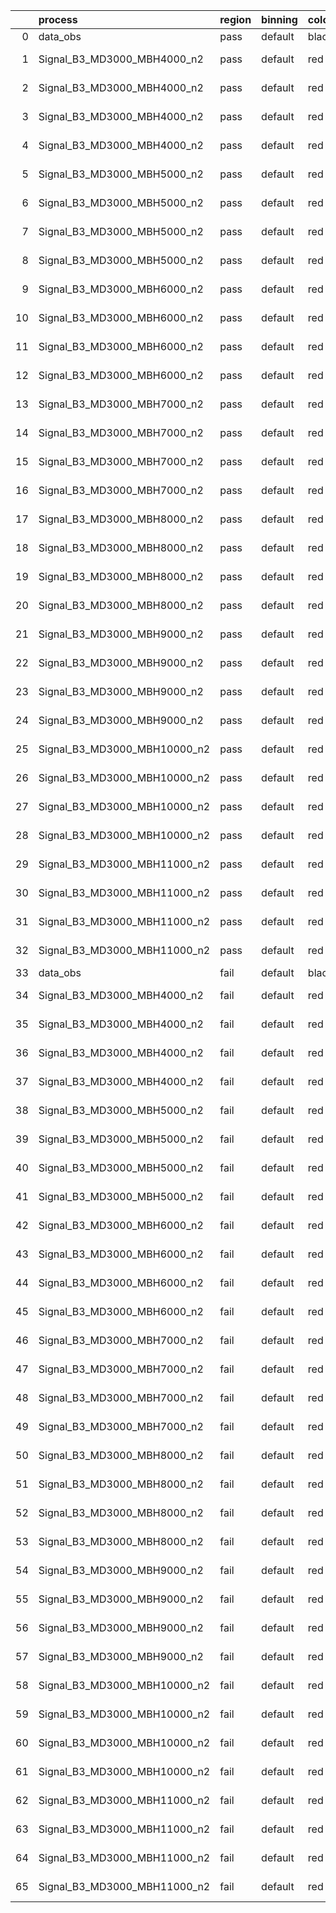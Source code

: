 |    | process                      | region   | binning   | color   | process_type   |   scale | variation   | source_filename                                                       | source_histname    | alias                        | title     |   combine_idx |     lnN |   shapes | syst_type   | direction   | variation_alias   |
|---:|:-----------------------------|:---------|:----------|:--------|:---------------|--------:|:------------|:----------------------------------------------------------------------|:-------------------|:-----------------------------|:----------|--------------:|--------:|---------:|:------------|:------------|:------------------|
|  0 | data_obs                     | pass     | default   | black   | DATA           |       1 | nominal     | ./histograms_for_2DAlphabet_v18//BH_Data.root                         | hpass              | Data                         | Data      |           nan | nan     |      nan | nan         | nan         | nan               |
|  1 | Signal_B3_MD3000_MBH4000_n2  | pass     | default   | red     | SIGNAL         |       1 | lumi        | ./histograms_for_2DAlphabet_v18//BH_Signal_B3_MD3000_MBH4000_n2.root  | hpass              | Signal_B3_MD3000_MBH4000_n2  | BH signal |           nan |   1.016 |      nan | lnN         | nan         | nan               |
|  2 | Signal_B3_MD3000_MBH4000_n2  | pass     | default   | red     | SIGNAL         |       1 | SVM         | ./histograms_for_2DAlphabet_v18//BH_Signal_B3_MD3000_MBH4000_n2.root  | hpass_SVMsyst_up   | Signal_B3_MD3000_MBH4000_n2  | BH signal |           nan | nan     |        1 | shapes      | Up          | SVMsyst           |
|  3 | Signal_B3_MD3000_MBH4000_n2  | pass     | default   | red     | SIGNAL         |       1 | SVM         | ./histograms_for_2DAlphabet_v18//BH_Signal_B3_MD3000_MBH4000_n2.root  | hpass_SVMsyst_down | Signal_B3_MD3000_MBH4000_n2  | BH signal |           nan | nan     |        1 | shapes      | Down        | SVMsyst           |
|  4 | Signal_B3_MD3000_MBH4000_n2  | pass     | default   | red     | SIGNAL         |       1 | nominal     | ./histograms_for_2DAlphabet_v18//BH_Signal_B3_MD3000_MBH4000_n2.root  | hpass              | Signal_B3_MD3000_MBH4000_n2  | BH signal |           nan | nan     |      nan | nan         | nan         | nan               |
|  5 | Signal_B3_MD3000_MBH5000_n2  | pass     | default   | red     | SIGNAL         |       1 | lumi        | ./histograms_for_2DAlphabet_v18//BH_Signal_B3_MD3000_MBH5000_n2.root  | hpass              | Signal_B3_MD3000_MBH5000_n2  | BH signal |           nan |   1.016 |      nan | lnN         | nan         | nan               |
|  6 | Signal_B3_MD3000_MBH5000_n2  | pass     | default   | red     | SIGNAL         |       1 | SVM         | ./histograms_for_2DAlphabet_v18//BH_Signal_B3_MD3000_MBH5000_n2.root  | hpass_SVMsyst_up   | Signal_B3_MD3000_MBH5000_n2  | BH signal |           nan | nan     |        1 | shapes      | Up          | SVMsyst           |
|  7 | Signal_B3_MD3000_MBH5000_n2  | pass     | default   | red     | SIGNAL         |       1 | SVM         | ./histograms_for_2DAlphabet_v18//BH_Signal_B3_MD3000_MBH5000_n2.root  | hpass_SVMsyst_down | Signal_B3_MD3000_MBH5000_n2  | BH signal |           nan | nan     |        1 | shapes      | Down        | SVMsyst           |
|  8 | Signal_B3_MD3000_MBH5000_n2  | pass     | default   | red     | SIGNAL         |       1 | nominal     | ./histograms_for_2DAlphabet_v18//BH_Signal_B3_MD3000_MBH5000_n2.root  | hpass              | Signal_B3_MD3000_MBH5000_n2  | BH signal |           nan | nan     |      nan | nan         | nan         | nan               |
|  9 | Signal_B3_MD3000_MBH6000_n2  | pass     | default   | red     | SIGNAL         |       1 | lumi        | ./histograms_for_2DAlphabet_v18//BH_Signal_B3_MD3000_MBH6000_n2.root  | hpass              | Signal_B3_MD3000_MBH6000_n2  | BH signal |           nan |   1.016 |      nan | lnN         | nan         | nan               |
| 10 | Signal_B3_MD3000_MBH6000_n2  | pass     | default   | red     | SIGNAL         |       1 | SVM         | ./histograms_for_2DAlphabet_v18//BH_Signal_B3_MD3000_MBH6000_n2.root  | hpass_SVMsyst_up   | Signal_B3_MD3000_MBH6000_n2  | BH signal |           nan | nan     |        1 | shapes      | Up          | SVMsyst           |
| 11 | Signal_B3_MD3000_MBH6000_n2  | pass     | default   | red     | SIGNAL         |       1 | SVM         | ./histograms_for_2DAlphabet_v18//BH_Signal_B3_MD3000_MBH6000_n2.root  | hpass_SVMsyst_down | Signal_B3_MD3000_MBH6000_n2  | BH signal |           nan | nan     |        1 | shapes      | Down        | SVMsyst           |
| 12 | Signal_B3_MD3000_MBH6000_n2  | pass     | default   | red     | SIGNAL         |       1 | nominal     | ./histograms_for_2DAlphabet_v18//BH_Signal_B3_MD3000_MBH6000_n2.root  | hpass              | Signal_B3_MD3000_MBH6000_n2  | BH signal |           nan | nan     |      nan | nan         | nan         | nan               |
| 13 | Signal_B3_MD3000_MBH7000_n2  | pass     | default   | red     | SIGNAL         |       1 | lumi        | ./histograms_for_2DAlphabet_v18//BH_Signal_B3_MD3000_MBH7000_n2.root  | hpass              | Signal_B3_MD3000_MBH7000_n2  | BH signal |           nan |   1.016 |      nan | lnN         | nan         | nan               |
| 14 | Signal_B3_MD3000_MBH7000_n2  | pass     | default   | red     | SIGNAL         |       1 | SVM         | ./histograms_for_2DAlphabet_v18//BH_Signal_B3_MD3000_MBH7000_n2.root  | hpass_SVMsyst_up   | Signal_B3_MD3000_MBH7000_n2  | BH signal |           nan | nan     |        1 | shapes      | Up          | SVMsyst           |
| 15 | Signal_B3_MD3000_MBH7000_n2  | pass     | default   | red     | SIGNAL         |       1 | SVM         | ./histograms_for_2DAlphabet_v18//BH_Signal_B3_MD3000_MBH7000_n2.root  | hpass_SVMsyst_down | Signal_B3_MD3000_MBH7000_n2  | BH signal |           nan | nan     |        1 | shapes      | Down        | SVMsyst           |
| 16 | Signal_B3_MD3000_MBH7000_n2  | pass     | default   | red     | SIGNAL         |       1 | nominal     | ./histograms_for_2DAlphabet_v18//BH_Signal_B3_MD3000_MBH7000_n2.root  | hpass              | Signal_B3_MD3000_MBH7000_n2  | BH signal |           nan | nan     |      nan | nan         | nan         | nan               |
| 17 | Signal_B3_MD3000_MBH8000_n2  | pass     | default   | red     | SIGNAL         |       1 | lumi        | ./histograms_for_2DAlphabet_v18//BH_Signal_B3_MD3000_MBH8000_n2.root  | hpass              | Signal_B3_MD3000_MBH8000_n2  | BH signal |           nan |   1.016 |      nan | lnN         | nan         | nan               |
| 18 | Signal_B3_MD3000_MBH8000_n2  | pass     | default   | red     | SIGNAL         |       1 | SVM         | ./histograms_for_2DAlphabet_v18//BH_Signal_B3_MD3000_MBH8000_n2.root  | hpass_SVMsyst_up   | Signal_B3_MD3000_MBH8000_n2  | BH signal |           nan | nan     |        1 | shapes      | Up          | SVMsyst           |
| 19 | Signal_B3_MD3000_MBH8000_n2  | pass     | default   | red     | SIGNAL         |       1 | SVM         | ./histograms_for_2DAlphabet_v18//BH_Signal_B3_MD3000_MBH8000_n2.root  | hpass_SVMsyst_down | Signal_B3_MD3000_MBH8000_n2  | BH signal |           nan | nan     |        1 | shapes      | Down        | SVMsyst           |
| 20 | Signal_B3_MD3000_MBH8000_n2  | pass     | default   | red     | SIGNAL         |       1 | nominal     | ./histograms_for_2DAlphabet_v18//BH_Signal_B3_MD3000_MBH8000_n2.root  | hpass              | Signal_B3_MD3000_MBH8000_n2  | BH signal |           nan | nan     |      nan | nan         | nan         | nan               |
| 21 | Signal_B3_MD3000_MBH9000_n2  | pass     | default   | red     | SIGNAL         |       1 | lumi        | ./histograms_for_2DAlphabet_v18//BH_Signal_B3_MD3000_MBH9000_n2.root  | hpass              | Signal_B3_MD3000_MBH9000_n2  | BH signal |           nan |   1.016 |      nan | lnN         | nan         | nan               |
| 22 | Signal_B3_MD3000_MBH9000_n2  | pass     | default   | red     | SIGNAL         |       1 | SVM         | ./histograms_for_2DAlphabet_v18//BH_Signal_B3_MD3000_MBH9000_n2.root  | hpass_SVMsyst_up   | Signal_B3_MD3000_MBH9000_n2  | BH signal |           nan | nan     |        1 | shapes      | Up          | SVMsyst           |
| 23 | Signal_B3_MD3000_MBH9000_n2  | pass     | default   | red     | SIGNAL         |       1 | SVM         | ./histograms_for_2DAlphabet_v18//BH_Signal_B3_MD3000_MBH9000_n2.root  | hpass_SVMsyst_down | Signal_B3_MD3000_MBH9000_n2  | BH signal |           nan | nan     |        1 | shapes      | Down        | SVMsyst           |
| 24 | Signal_B3_MD3000_MBH9000_n2  | pass     | default   | red     | SIGNAL         |       1 | nominal     | ./histograms_for_2DAlphabet_v18//BH_Signal_B3_MD3000_MBH9000_n2.root  | hpass              | Signal_B3_MD3000_MBH9000_n2  | BH signal |           nan | nan     |      nan | nan         | nan         | nan               |
| 25 | Signal_B3_MD3000_MBH10000_n2 | pass     | default   | red     | SIGNAL         |       1 | lumi        | ./histograms_for_2DAlphabet_v18//BH_Signal_B3_MD3000_MBH10000_n2.root | hpass              | Signal_B3_MD3000_MBH10000_n2 | BH signal |           nan |   1.016 |      nan | lnN         | nan         | nan               |
| 26 | Signal_B3_MD3000_MBH10000_n2 | pass     | default   | red     | SIGNAL         |       1 | SVM         | ./histograms_for_2DAlphabet_v18//BH_Signal_B3_MD3000_MBH10000_n2.root | hpass_SVMsyst_up   | Signal_B3_MD3000_MBH10000_n2 | BH signal |           nan | nan     |        1 | shapes      | Up          | SVMsyst           |
| 27 | Signal_B3_MD3000_MBH10000_n2 | pass     | default   | red     | SIGNAL         |       1 | SVM         | ./histograms_for_2DAlphabet_v18//BH_Signal_B3_MD3000_MBH10000_n2.root | hpass_SVMsyst_down | Signal_B3_MD3000_MBH10000_n2 | BH signal |           nan | nan     |        1 | shapes      | Down        | SVMsyst           |
| 28 | Signal_B3_MD3000_MBH10000_n2 | pass     | default   | red     | SIGNAL         |       1 | nominal     | ./histograms_for_2DAlphabet_v18//BH_Signal_B3_MD3000_MBH10000_n2.root | hpass              | Signal_B3_MD3000_MBH10000_n2 | BH signal |           nan | nan     |      nan | nan         | nan         | nan               |
| 29 | Signal_B3_MD3000_MBH11000_n2 | pass     | default   | red     | SIGNAL         |       1 | lumi        | ./histograms_for_2DAlphabet_v18//BH_Signal_B3_MD3000_MBH11000_n2.root | hpass              | Signal_B3_MD3000_MBH11000_n2 | BH signal |           nan |   1.016 |      nan | lnN         | nan         | nan               |
| 30 | Signal_B3_MD3000_MBH11000_n2 | pass     | default   | red     | SIGNAL         |       1 | SVM         | ./histograms_for_2DAlphabet_v18//BH_Signal_B3_MD3000_MBH11000_n2.root | hpass_SVMsyst_up   | Signal_B3_MD3000_MBH11000_n2 | BH signal |           nan | nan     |        1 | shapes      | Up          | SVMsyst           |
| 31 | Signal_B3_MD3000_MBH11000_n2 | pass     | default   | red     | SIGNAL         |       1 | SVM         | ./histograms_for_2DAlphabet_v18//BH_Signal_B3_MD3000_MBH11000_n2.root | hpass_SVMsyst_down | Signal_B3_MD3000_MBH11000_n2 | BH signal |           nan | nan     |        1 | shapes      | Down        | SVMsyst           |
| 32 | Signal_B3_MD3000_MBH11000_n2 | pass     | default   | red     | SIGNAL         |       1 | nominal     | ./histograms_for_2DAlphabet_v18//BH_Signal_B3_MD3000_MBH11000_n2.root | hpass              | Signal_B3_MD3000_MBH11000_n2 | BH signal |           nan | nan     |      nan | nan         | nan         | nan               |
| 33 | data_obs                     | fail     | default   | black   | DATA           |       1 | nominal     | ./histograms_for_2DAlphabet_v18//BH_Data.root                         | hfail              | Data                         | Data      |           nan | nan     |      nan | nan         | nan         | nan               |
| 34 | Signal_B3_MD3000_MBH4000_n2  | fail     | default   | red     | SIGNAL         |       1 | lumi        | ./histograms_for_2DAlphabet_v18//BH_Signal_B3_MD3000_MBH4000_n2.root  | hfail              | Signal_B3_MD3000_MBH4000_n2  | BH signal |           nan |   1.016 |      nan | lnN         | nan         | nan               |
| 35 | Signal_B3_MD3000_MBH4000_n2  | fail     | default   | red     | SIGNAL         |       1 | SVM         | ./histograms_for_2DAlphabet_v18//BH_Signal_B3_MD3000_MBH4000_n2.root  | hfail_SVMsyst_up   | Signal_B3_MD3000_MBH4000_n2  | BH signal |           nan | nan     |        1 | shapes      | Up          | SVMsyst           |
| 36 | Signal_B3_MD3000_MBH4000_n2  | fail     | default   | red     | SIGNAL         |       1 | SVM         | ./histograms_for_2DAlphabet_v18//BH_Signal_B3_MD3000_MBH4000_n2.root  | hfail_SVMsyst_down | Signal_B3_MD3000_MBH4000_n2  | BH signal |           nan | nan     |        1 | shapes      | Down        | SVMsyst           |
| 37 | Signal_B3_MD3000_MBH4000_n2  | fail     | default   | red     | SIGNAL         |       1 | nominal     | ./histograms_for_2DAlphabet_v18//BH_Signal_B3_MD3000_MBH4000_n2.root  | hfail              | Signal_B3_MD3000_MBH4000_n2  | BH signal |           nan | nan     |      nan | nan         | nan         | nan               |
| 38 | Signal_B3_MD3000_MBH5000_n2  | fail     | default   | red     | SIGNAL         |       1 | lumi        | ./histograms_for_2DAlphabet_v18//BH_Signal_B3_MD3000_MBH5000_n2.root  | hfail              | Signal_B3_MD3000_MBH5000_n2  | BH signal |           nan |   1.016 |      nan | lnN         | nan         | nan               |
| 39 | Signal_B3_MD3000_MBH5000_n2  | fail     | default   | red     | SIGNAL         |       1 | SVM         | ./histograms_for_2DAlphabet_v18//BH_Signal_B3_MD3000_MBH5000_n2.root  | hfail_SVMsyst_up   | Signal_B3_MD3000_MBH5000_n2  | BH signal |           nan | nan     |        1 | shapes      | Up          | SVMsyst           |
| 40 | Signal_B3_MD3000_MBH5000_n2  | fail     | default   | red     | SIGNAL         |       1 | SVM         | ./histograms_for_2DAlphabet_v18//BH_Signal_B3_MD3000_MBH5000_n2.root  | hfail_SVMsyst_down | Signal_B3_MD3000_MBH5000_n2  | BH signal |           nan | nan     |        1 | shapes      | Down        | SVMsyst           |
| 41 | Signal_B3_MD3000_MBH5000_n2  | fail     | default   | red     | SIGNAL         |       1 | nominal     | ./histograms_for_2DAlphabet_v18//BH_Signal_B3_MD3000_MBH5000_n2.root  | hfail              | Signal_B3_MD3000_MBH5000_n2  | BH signal |           nan | nan     |      nan | nan         | nan         | nan               |
| 42 | Signal_B3_MD3000_MBH6000_n2  | fail     | default   | red     | SIGNAL         |       1 | lumi        | ./histograms_for_2DAlphabet_v18//BH_Signal_B3_MD3000_MBH6000_n2.root  | hfail              | Signal_B3_MD3000_MBH6000_n2  | BH signal |           nan |   1.016 |      nan | lnN         | nan         | nan               |
| 43 | Signal_B3_MD3000_MBH6000_n2  | fail     | default   | red     | SIGNAL         |       1 | SVM         | ./histograms_for_2DAlphabet_v18//BH_Signal_B3_MD3000_MBH6000_n2.root  | hfail_SVMsyst_up   | Signal_B3_MD3000_MBH6000_n2  | BH signal |           nan | nan     |        1 | shapes      | Up          | SVMsyst           |
| 44 | Signal_B3_MD3000_MBH6000_n2  | fail     | default   | red     | SIGNAL         |       1 | SVM         | ./histograms_for_2DAlphabet_v18//BH_Signal_B3_MD3000_MBH6000_n2.root  | hfail_SVMsyst_down | Signal_B3_MD3000_MBH6000_n2  | BH signal |           nan | nan     |        1 | shapes      | Down        | SVMsyst           |
| 45 | Signal_B3_MD3000_MBH6000_n2  | fail     | default   | red     | SIGNAL         |       1 | nominal     | ./histograms_for_2DAlphabet_v18//BH_Signal_B3_MD3000_MBH6000_n2.root  | hfail              | Signal_B3_MD3000_MBH6000_n2  | BH signal |           nan | nan     |      nan | nan         | nan         | nan               |
| 46 | Signal_B3_MD3000_MBH7000_n2  | fail     | default   | red     | SIGNAL         |       1 | lumi        | ./histograms_for_2DAlphabet_v18//BH_Signal_B3_MD3000_MBH7000_n2.root  | hfail              | Signal_B3_MD3000_MBH7000_n2  | BH signal |           nan |   1.016 |      nan | lnN         | nan         | nan               |
| 47 | Signal_B3_MD3000_MBH7000_n2  | fail     | default   | red     | SIGNAL         |       1 | SVM         | ./histograms_for_2DAlphabet_v18//BH_Signal_B3_MD3000_MBH7000_n2.root  | hfail_SVMsyst_up   | Signal_B3_MD3000_MBH7000_n2  | BH signal |           nan | nan     |        1 | shapes      | Up          | SVMsyst           |
| 48 | Signal_B3_MD3000_MBH7000_n2  | fail     | default   | red     | SIGNAL         |       1 | SVM         | ./histograms_for_2DAlphabet_v18//BH_Signal_B3_MD3000_MBH7000_n2.root  | hfail_SVMsyst_down | Signal_B3_MD3000_MBH7000_n2  | BH signal |           nan | nan     |        1 | shapes      | Down        | SVMsyst           |
| 49 | Signal_B3_MD3000_MBH7000_n2  | fail     | default   | red     | SIGNAL         |       1 | nominal     | ./histograms_for_2DAlphabet_v18//BH_Signal_B3_MD3000_MBH7000_n2.root  | hfail              | Signal_B3_MD3000_MBH7000_n2  | BH signal |           nan | nan     |      nan | nan         | nan         | nan               |
| 50 | Signal_B3_MD3000_MBH8000_n2  | fail     | default   | red     | SIGNAL         |       1 | lumi        | ./histograms_for_2DAlphabet_v18//BH_Signal_B3_MD3000_MBH8000_n2.root  | hfail              | Signal_B3_MD3000_MBH8000_n2  | BH signal |           nan |   1.016 |      nan | lnN         | nan         | nan               |
| 51 | Signal_B3_MD3000_MBH8000_n2  | fail     | default   | red     | SIGNAL         |       1 | SVM         | ./histograms_for_2DAlphabet_v18//BH_Signal_B3_MD3000_MBH8000_n2.root  | hfail_SVMsyst_up   | Signal_B3_MD3000_MBH8000_n2  | BH signal |           nan | nan     |        1 | shapes      | Up          | SVMsyst           |
| 52 | Signal_B3_MD3000_MBH8000_n2  | fail     | default   | red     | SIGNAL         |       1 | SVM         | ./histograms_for_2DAlphabet_v18//BH_Signal_B3_MD3000_MBH8000_n2.root  | hfail_SVMsyst_down | Signal_B3_MD3000_MBH8000_n2  | BH signal |           nan | nan     |        1 | shapes      | Down        | SVMsyst           |
| 53 | Signal_B3_MD3000_MBH8000_n2  | fail     | default   | red     | SIGNAL         |       1 | nominal     | ./histograms_for_2DAlphabet_v18//BH_Signal_B3_MD3000_MBH8000_n2.root  | hfail              | Signal_B3_MD3000_MBH8000_n2  | BH signal |           nan | nan     |      nan | nan         | nan         | nan               |
| 54 | Signal_B3_MD3000_MBH9000_n2  | fail     | default   | red     | SIGNAL         |       1 | lumi        | ./histograms_for_2DAlphabet_v18//BH_Signal_B3_MD3000_MBH9000_n2.root  | hfail              | Signal_B3_MD3000_MBH9000_n2  | BH signal |           nan |   1.016 |      nan | lnN         | nan         | nan               |
| 55 | Signal_B3_MD3000_MBH9000_n2  | fail     | default   | red     | SIGNAL         |       1 | SVM         | ./histograms_for_2DAlphabet_v18//BH_Signal_B3_MD3000_MBH9000_n2.root  | hfail_SVMsyst_up   | Signal_B3_MD3000_MBH9000_n2  | BH signal |           nan | nan     |        1 | shapes      | Up          | SVMsyst           |
| 56 | Signal_B3_MD3000_MBH9000_n2  | fail     | default   | red     | SIGNAL         |       1 | SVM         | ./histograms_for_2DAlphabet_v18//BH_Signal_B3_MD3000_MBH9000_n2.root  | hfail_SVMsyst_down | Signal_B3_MD3000_MBH9000_n2  | BH signal |           nan | nan     |        1 | shapes      | Down        | SVMsyst           |
| 57 | Signal_B3_MD3000_MBH9000_n2  | fail     | default   | red     | SIGNAL         |       1 | nominal     | ./histograms_for_2DAlphabet_v18//BH_Signal_B3_MD3000_MBH9000_n2.root  | hfail              | Signal_B3_MD3000_MBH9000_n2  | BH signal |           nan | nan     |      nan | nan         | nan         | nan               |
| 58 | Signal_B3_MD3000_MBH10000_n2 | fail     | default   | red     | SIGNAL         |       1 | lumi        | ./histograms_for_2DAlphabet_v18//BH_Signal_B3_MD3000_MBH10000_n2.root | hfail              | Signal_B3_MD3000_MBH10000_n2 | BH signal |           nan |   1.016 |      nan | lnN         | nan         | nan               |
| 59 | Signal_B3_MD3000_MBH10000_n2 | fail     | default   | red     | SIGNAL         |       1 | SVM         | ./histograms_for_2DAlphabet_v18//BH_Signal_B3_MD3000_MBH10000_n2.root | hfail_SVMsyst_up   | Signal_B3_MD3000_MBH10000_n2 | BH signal |           nan | nan     |        1 | shapes      | Up          | SVMsyst           |
| 60 | Signal_B3_MD3000_MBH10000_n2 | fail     | default   | red     | SIGNAL         |       1 | SVM         | ./histograms_for_2DAlphabet_v18//BH_Signal_B3_MD3000_MBH10000_n2.root | hfail_SVMsyst_down | Signal_B3_MD3000_MBH10000_n2 | BH signal |           nan | nan     |        1 | shapes      | Down        | SVMsyst           |
| 61 | Signal_B3_MD3000_MBH10000_n2 | fail     | default   | red     | SIGNAL         |       1 | nominal     | ./histograms_for_2DAlphabet_v18//BH_Signal_B3_MD3000_MBH10000_n2.root | hfail              | Signal_B3_MD3000_MBH10000_n2 | BH signal |           nan | nan     |      nan | nan         | nan         | nan               |
| 62 | Signal_B3_MD3000_MBH11000_n2 | fail     | default   | red     | SIGNAL         |       1 | lumi        | ./histograms_for_2DAlphabet_v18//BH_Signal_B3_MD3000_MBH11000_n2.root | hfail              | Signal_B3_MD3000_MBH11000_n2 | BH signal |           nan |   1.016 |      nan | lnN         | nan         | nan               |
| 63 | Signal_B3_MD3000_MBH11000_n2 | fail     | default   | red     | SIGNAL         |       1 | SVM         | ./histograms_for_2DAlphabet_v18//BH_Signal_B3_MD3000_MBH11000_n2.root | hfail_SVMsyst_up   | Signal_B3_MD3000_MBH11000_n2 | BH signal |           nan | nan     |        1 | shapes      | Up          | SVMsyst           |
| 64 | Signal_B3_MD3000_MBH11000_n2 | fail     | default   | red     | SIGNAL         |       1 | SVM         | ./histograms_for_2DAlphabet_v18//BH_Signal_B3_MD3000_MBH11000_n2.root | hfail_SVMsyst_down | Signal_B3_MD3000_MBH11000_n2 | BH signal |           nan | nan     |        1 | shapes      | Down        | SVMsyst           |
| 65 | Signal_B3_MD3000_MBH11000_n2 | fail     | default   | red     | SIGNAL         |       1 | nominal     | ./histograms_for_2DAlphabet_v18//BH_Signal_B3_MD3000_MBH11000_n2.root | hfail              | Signal_B3_MD3000_MBH11000_n2 | BH signal |           nan | nan     |      nan | nan         | nan         | nan               |